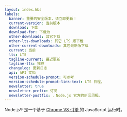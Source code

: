 ```yaml
---
layout: index.hbs
labels:
  banner: 重要的安全版本，请立即更新！
  current-version: 当前版本
  download: 下载
  download-for: 下载为
  other-downloads: 其它下载
  other-lts-downloads: 其它 LTS 版下载
  other-current-downloads: 其它最新版下载
  current: 当前
  lts: LTS
  tagline-current: 最近更新
  tagline-lts: 推荐
  changelog: 更新日志
  api: API 文档
  version-schedule-prompt: 可参考
  version-schedule-prompt-link-text: LTS 日程。
  newsletter: true
  newsletter-prefix: 订阅
  newsletter-postfix: ，Node.js 官方的新闻周报。
---
```


Node.js® 是一个基于 [Chrome V8 引擎 ](https://developers.google.com/v8/)的 JavaScript 运行时。
